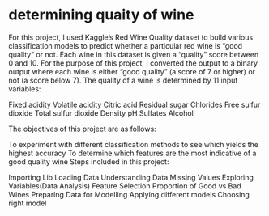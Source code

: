 # determining quaity of wine
For this project, I used Kaggle’s Red Wine Quality dataset to build various classification models to predict whether a particular red wine is “good quality” or not. Each wine in this dataset is given a “quality” score between 0 and 10. For the purpose of this project, I converted the output to a binary output where each wine is either “good quality” (a score of 7 or higher) or not (a score below 7). The quality of a wine is determined by 11 input variables:

Fixed acidity
Volatile acidity
Citric acid
Residual sugar
Chlorides
Free sulfur dioxide
Total sulfur dioxide
Density
pH
Sulfates
Alcohol


The objectives of this project are as follows:

To experiment with different classification methods to see which yields the highest accuracy
To determine which features are the most indicative of a good quality wine
Steps included in this project:

Importing Lib
Loading Data
Understanding Data
Missing Values
Exploring Variables(Data Analysis)
Feature Selection
Proportion of Good vs Bad Wines
Preparing Data for Modelling
Applying different models
Choosing right model

